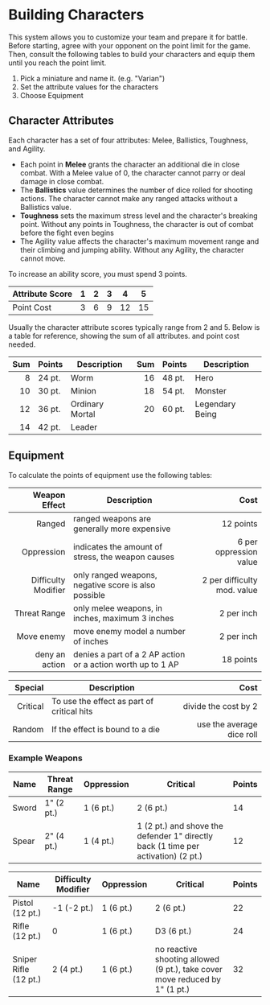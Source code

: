 # Building Characters

This system allows you to customize your team and prepare it for battle.
Before starting, agree with your opponent on the point limit for the game.
Then, consult the following tables to build your characters and equip them until you reach the point limit.

1. Pick a miniature and name it. (e.g. "Varian")
2. Set the attribute values for the characters
3. Choose Equipment 

## Character Attributes

Each character has a set of four attributes: Melee, Ballistics, Toughness, and Agility.
* Each point in **Melee** grants the character an additional die in close combat. With a Melee value of 0, the character cannot parry or deal damage in close combat.
* The **Ballistics** value determines the number of dice rolled for shooting actions. The character cannot make any ranged attacks without a Ballistics value.
* **Toughness** sets the maximum stress level and the character's breaking point. Without any points in Toughness, the character is out of combat before the fight even begins
* The Agility value affects the character's maximum movement range and their climbing and jumping ability. Without any Agility, the character cannot move.

To increase an ability score, you must spend 3 points.

| Attribute Score | 1 | 2 | 3 | 4  | 5  |
|-----------------|---|---|---|----|----|
| Point Cost      | 3 | 6 | 9 | 12 | 15 | 

Usually the character attribute scores typically range from 2 and 5. Below is a table for reference, showing the sum of all attributes. and point cost needed.

| Sum    | Points | Description        | Sum    | Points | Description        |
|-------:|--------|--------------------|-------:|--------|-----------------------|
| 8      | 24 pt. | Worm               | 16     | 48 pt. | Hero               |
| 10     | 30 pt. | Minion             | 18     | 54 pt. | Monster            |
| 12     | 36 pt. | Ordinary Mortal    | 20     | 60 pt. | Legendary Being    |
| 14     | 42 pt. | Leader             |        |        |                    |

## Equipment

To calculate the points of equipment use the following tables:

| Weapon Effect       | Description                                                       | Cost                         | 
|--------------------:|-------------------------------------------------------------------|-----------------------------:|
| Ranged              | ranged weapons are generally more expensive                       | 12 points                    |
| Oppression          | indicates the amount of stress, the weapon causes                 | 6 per oppression value       |
| Difficulty Modifier | only ranged weapons, negative score is also possible              | 2 per difficulty mod. value  |
| Threat Range        | only melee weapons, in inches, maximum 3 inches                   | 2 per inch                   |
| Move enemy          | move enemy model a number of inches                               | 2 per inch                   |
| deny an action      | denies a part of a 2 AP action or a action worth up to 1 AP       | 18 points                    |


| Special     | Description                                                        | Cost                         | 
|------------:|--------------------------------------------------------------------|-----------------------------:|
| Critical    | To use the effect as part of critical hits                         | divide the cost by 2         |
| Random      | If the effect is bound to a die                                    | use the average dice roll    |

### Example Weapons

| Name    | Threat Range | Oppression    | Critical                                                                           | Points |
|---------|--------------|---------------|------------------------------------------------------------------------------------|--------| 
| Sword   | 1" (2 pt.)   | 1 (6 pt.)     | 2 (6 pt.)                                                                          | 14     |
| Spear   | 2" (4 pt.)   | 1 (4 pt.)     | 1 (2 pt.) and shove the defender 1" directly back (1 time per activation)  (2 pt.) | 12     |

| Name            | Difficulty Modifier | Oppression    | Critical                                                                    | Points |
|-----------------|---------------------|---------------|-----------------------------------------------------------------------------|--------| 
| Pistol (12 pt.) | -1 (-2 pt.)         | 1 (6 pt.)     | 2 (6 pt.)                                                                   | 22     |
| Rifle (12 pt.)  | 0                   | 1 (6 pt.)     | D3 (6 pt.)                                                                  | 24     |
| Sniper Rifle (12 pt.) | 2 (4 pt.)           | 1 (6 pt.)     | no reactive shooting allowed (9 pt.), take cover move reduced by 1" (1 pt.) | 32     |
